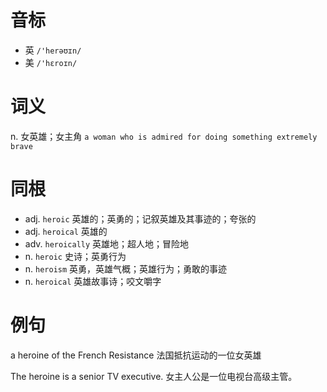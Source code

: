# 音标

- 英 `/'herəʊɪn/`
- 美 `/'hɛroɪn/`

# 词义

n. 女英雄；女主角
`a woman who is admired for doing something extremely brave`

# 同根

- adj. `heroic` 英雄的；英勇的；记叙英雄及其事迹的；夸张的
- adj. `heroical` 英雄的
- adv. `heroically` 英雄地；超人地；冒险地
- n. `heroic` 史诗；英勇行为
- n. `heroism` 英勇，英雄气概；英雄行为；勇敢的事迹
- n. `heroical` 英雄故事诗；咬文嚼字

# 例句

a heroine of the French Resistance
法国抵抗运动的一位女英雄

The heroine is a senior TV executive.
女主人公是一位电视台高级主管。



